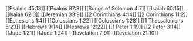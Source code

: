[[Psalms 45:13]]
[[Psalms 87:3]]
[[Songs of Solomon 4:7]]
[[Isaiah 60:15]]
[[Isaiah 62:3]]
[[Jeremiah 33:9]]
[[2 Corinthians 4:14]]
[[2 Corinthians 11:2]]
[[Ephesians 1:4]]
[[Colossians 1:22]]
[[Colossians 1:28]]
[[1 Thessalonians 5:23]]
[[Hebrews 9:14]]
[[Hebrews 12:22]]
[[1 Peter 1:19]]
[[2 Peter 3:14]]
[[Jude 1:21]]
[[Jude 1:24]]
[[Revelation 7:9]]
[[Revelation 21:10]]
